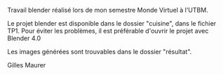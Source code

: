 Travail blender réalisé lors de mon semestre Monde Virtuel à l'UTBM. 

Le projet blender est disponible dans le dossier "cuisine", dans le fichier TP1. Pour éviter les problèmes, il est préférable d'ouvrir le projet avec Blender 4.0

Les images générées sont trouvables dans le dossier "résultat". 

Gilles Maurer 
